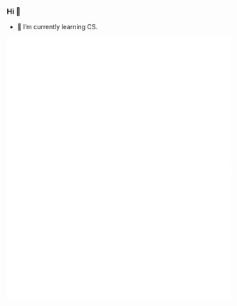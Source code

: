 ### Hi  👋



- 🌱 I’m currently learning CS.



![](https://github.com/yaojinhui1993/github-stats/blob/master/generated/languages.svg)
![](https://github.com/yaojinhui1993/github-stats/blob/master/generated/overview.svg)
